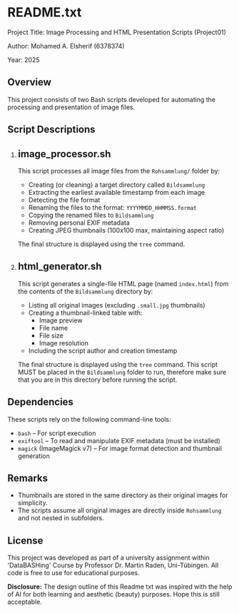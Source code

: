 README.txt
==========

Project Title: Image Processing and HTML Presentation Scripts (Project01)

Author: Mohamed A. Elsherif (6378374)

Year: 2025

Overview
--------
This project consists of two Bash scripts developed for automating the processing and presentation of image files.

Script Descriptions
-------------------

1. image_processor.sh
   -------------------
   This script processes all image files from the `Rohsammlung/` folder by:
   - Creating (or cleaning) a target directory called `Bildsammlung`
   - Extracting the earliest available timestamp from each image
   - Detecting the file format
   - Renaming the files to the format: `YYYYMMDD_HHMMSS.format`
   - Copying the renamed files to `Bildsammlung`
   - Removing personal EXIF metadata
   - Creating JPEG thumbnails (100x100 max, maintaining aspect ratio)

   The final structure is displayed using the `tree` command.

2. html_generator.sh
   -------------------
   This script generates a single-file HTML page (named `index.html`) from the contents of the `Bildsammlung` directory by:
   - Listing all original images (excluding `.small.jpg` thumbnails)
   - Creating a thumbnail-linked table with:
     - Image preview
     - File name
     - File size 
     - Image resolution 
   - Including the script author and creation timestamp
   
   The final structure is displayed using the `tree` command.
   This script MUST be placed in the `Bildsammlung` folder to run, therefore make sure that you are in this directory before running the script.

Dependencies
------------
These scripts rely on the following command-line tools:

- `bash` – For script execution
- `exiftool` – To read and manipulate EXIF metadata (must be installed)
- `magick` (ImageMagick v7) – For image format detection and thumbnail generation

Remarks
-------
- Thumbnails are stored in the same directory as their original images for simplicity.
- The scripts assume all original images are directly inside `Rohsammlung` and not nested in subfolders.

License
-------
This project was developed as part of a university assignment within 'DataBASHing' Course by Professor Dr. Martin Raden, Uni-Tübingen. All code is free to use for educational purposes.


**Disclosure:** The design outline of this Readme txt was inspired with the help of AI for both learning and aesthetic (beauty) purposes. Hope this is still acceptable.
